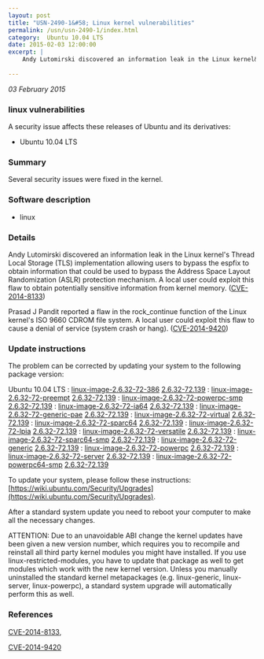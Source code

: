 ```yaml
---
layout: post
title: "USN-2490-1&#58; Linux kernel vulnerabilities"
permalink: /usn/usn-2490-1/index.html
category:  Ubuntu 10.04 LTS
date: 2015-02-03 12:00:00
excerpt: |
    Andy Lutomirski discovered an information leak in the Linux kernel&#39;s Thread Local Storage (TLS) implementation allowing users to bypass the espfix to obtain information that could be used to bypass the Address Space Layout Randomization (ASLR) protection mechanism. A local user could exploit this flaw to obtain potentially sensitive information from kernel memory. ([CVE-2014-8133](http://people.ubuntu.com/~ubuntu-security/cve/CVE-2014-8133))
    
--- 
```

 
 

*03 February 2015*

### linux vulnerabilities

A security issue affects these releases of Ubuntu and its derivatives:

* Ubuntu 10.04 LTS

### Summary

Several security issues were fixed in the kernel. 

### Software description

* linux 

### Details

Andy Lutomirski discovered an information leak in the Linux kernel&#39;s Thread Local Storage (TLS) implementation allowing users to bypass the espfix to obtain information that could be used to bypass the Address Space Layout Randomization (ASLR) protection mechanism. A local user could exploit this flaw to obtain potentially sensitive information from kernel memory. ([CVE-2014-8133](http://people.ubuntu.com/~ubuntu-security/cve/CVE-2014-8133))

Prasad J Pandit reported a flaw in the rock_continue function of the Linux kernel&#39;s ISO 9660 CDROM file system. A local user could exploit this flaw to cause a denial of service (system crash or hang). ([CVE-2014-9420](http://people.ubuntu.com/~ubuntu-security/cve/CVE-2014-9420)) 

### Update instructions

The problem can be corrected by updating your system to the following package version:

Ubuntu 10.04 LTS
 : [linux-image-2.6.32-72-386](https://launchpad.net/ubuntu/+source/linux) <span> [2.6.32-72.139](https://launchpad.net/ubuntu/+source/linux/2.6.32-72.139) </span> 
 : [linux-image-2.6.32-72-preempt](https://launchpad.net/ubuntu/+source/linux) <span> [2.6.32-72.139](https://launchpad.net/ubuntu/+source/linux/2.6.32-72.139) </span> 
 : [linux-image-2.6.32-72-powerpc-smp](https://launchpad.net/ubuntu/+source/linux) <span> [2.6.32-72.139](https://launchpad.net/ubuntu/+source/linux/2.6.32-72.139) </span> 
 : [linux-image-2.6.32-72-ia64](https://launchpad.net/ubuntu/+source/linux) <span> [2.6.32-72.139](https://launchpad.net/ubuntu/+source/linux/2.6.32-72.139) </span> 
 : [linux-image-2.6.32-72-generic-pae](https://launchpad.net/ubuntu/+source/linux) <span> [2.6.32-72.139](https://launchpad.net/ubuntu/+source/linux/2.6.32-72.139) </span> 
 : [linux-image-2.6.32-72-virtual](https://launchpad.net/ubuntu/+source/linux) <span> [2.6.32-72.139](https://launchpad.net/ubuntu/+source/linux/2.6.32-72.139) </span> 
 : [linux-image-2.6.32-72-sparc64](https://launchpad.net/ubuntu/+source/linux) <span> [2.6.32-72.139](https://launchpad.net/ubuntu/+source/linux/2.6.32-72.139) </span> 
 : [linux-image-2.6.32-72-lpia](https://launchpad.net/ubuntu/+source/linux) <span> [2.6.32-72.139](https://launchpad.net/ubuntu/+source/linux/2.6.32-72.139) </span> 
 : [linux-image-2.6.32-72-versatile](https://launchpad.net/ubuntu/+source/linux) <span> [2.6.32-72.139](https://launchpad.net/ubuntu/+source/linux/2.6.32-72.139) </span> 
 : [linux-image-2.6.32-72-sparc64-smp](https://launchpad.net/ubuntu/+source/linux) <span> [2.6.32-72.139](https://launchpad.net/ubuntu/+source/linux/2.6.32-72.139) </span> 
 : [linux-image-2.6.32-72-generic](https://launchpad.net/ubuntu/+source/linux) <span> [2.6.32-72.139](https://launchpad.net/ubuntu/+source/linux/2.6.32-72.139) </span> 
 : [linux-image-2.6.32-72-powerpc](https://launchpad.net/ubuntu/+source/linux) <span> [2.6.32-72.139](https://launchpad.net/ubuntu/+source/linux/2.6.32-72.139) </span> 
 : [linux-image-2.6.32-72-server](https://launchpad.net/ubuntu/+source/linux) <span> [2.6.32-72.139](https://launchpad.net/ubuntu/+source/linux/2.6.32-72.139) </span> 
 : [linux-image-2.6.32-72-powerpc64-smp](https://launchpad.net/ubuntu/+source/linux) <span> [2.6.32-72.139](https://launchpad.net/ubuntu/+source/linux/2.6.32-72.139) </span> 

To update your system, please follow these instructions: [https://wiki.ubuntu.com/Security/Upgrades](https://wiki.ubuntu.com/Security/Upgrades).

After a standard system update you need to reboot your computer to make all the necessary changes.

ATTENTION: Due to an unavoidable ABI change the kernel updates have been given a new version number, which requires you to recompile and reinstall all third party kernel modules you might have installed. If you use linux-restricted-modules, you have to update that package as well to get modules which work with the new kernel version. Unless you manually uninstalled the standard kernel metapackages (e.g. linux-generic, linux-server, linux-powerpc), a standard system upgrade will automatically perform this as well. 

### References

 
 [CVE-2014-8133](http://people.ubuntu.com/~ubuntu-security/cve/CVE-2014-8133), 

 [CVE-2014-9420](http://people.ubuntu.com/~ubuntu-security/cve/CVE-2014-9420)
 

